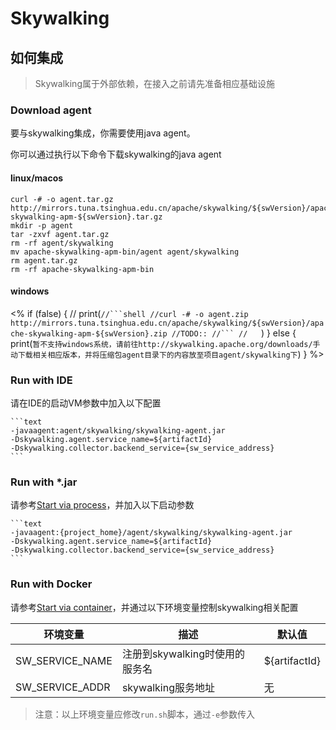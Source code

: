# Skywalking

## 如何集成

> Skywalking属于外部依赖，在接入之前请先准备相应基础设施

### Download agent

要与skywalking集成，你需要使用java agent。

你可以通过执行以下命令下载skywalking的java agent

#### linux/macos

```shell
curl -# -o agent.tar.gz http://mirrors.tuna.tsinghua.edu.cn/apache/skywalking/${swVersion}/apache-skywalking-apm-${swVersion}.tar.gz 
mkdir -p agent
tar -zxvf agent.tar.gz
rm -rf agent/skywalking
mv apache-skywalking-apm-bin/agent agent/skywalking
rm agent.tar.gz
rm -rf apache-skywalking-apm-bin
```

#### windows

<%
if (false) {
//    print(`
//```shell
//curl -# -o agent.zip http://mirrors.tuna.tsinghua.edu.cn/apache/skywalking/${swVersion}/apache-skywalking-apm-${swVersion}.zip
//TODO::
//```
//    `)
} else {
    print(`暂不支持windows系统，请前往http://skywalking.apache.org/downloads/手动下载相关相应版本，并将压缩包agent目录下的内容放至项目agent/skywalking下`)
}
%>

### Run with IDE

请在IDE的启动VM参数中加入以下配置

    ```text
    -javaagent:agent/skywalking/skywalking-agent.jar
    -Dskywalking.agent.service_name=${artifactId}
    -Dskywalking.collector.backend_service={sw_service_address}
    ```

### Run with *.jar

请参考[Start via process](../quickly_start.md#start-via-process)，并加入以下启动参数

    ```text
    -javaagent:{project_home}/agent/skywalking/skywalking-agent.jar
    -Dskywalking.agent.service_name=${artifactId}
    -Dskywalking.collector.backend_service={sw_service_address}
    ```

### Run with Docker

请参考[Start via container](../quickly_start.md#start-via-container)，并通过以下环境变量控制skywalking相关配置

|**环境变量**|**描述**|**默认值**|
|--|--|--|
|SW_SERVICE_NAME|注册到skywalking时使用的服务名|${artifactId}|
|SW_SERVICE_ADDR|skywalking服务地址|无|

> 注意：以上环境变量应修改`run.sh`脚本，通过`-e`参数传入

